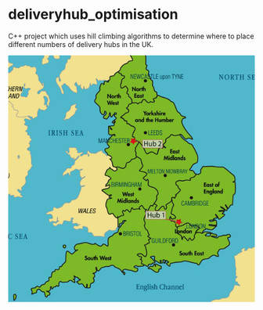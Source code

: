 # deliveryhub_optimisation
C++ project which uses hill climbing algorithms to determine where to place different numbers of delivery hubs in the UK.

![alt text](https://github.com/dominicwllmsn/deliveryhub_optimisation/blob/master/two_hub_opt.png "two hub optimisation result")
